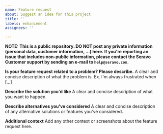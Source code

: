 ```yaml
---
name: Feature request
about: Suggest an idea for this project
title: ''
labels: enhancement
assignees: ''

---
```


**NOTE: This is a public repository. DO NOT post any private information
(personal data, customer information, ...) here. If you're reporting an issue
that includes non-public information, please contact the Seravo Customer
support by sending an e-mail to `help@seravo.com`.**

**Is your feature request related to a problem? Please describe.**
A clear and concise description of what the problem is. Ex. I'm always frustrated when [...]

**Describe the solution you'd like**
A clear and concise description of what you want to happen.

**Describe alternatives you've considered**
A clear and concise description of any alternative solutions or features you've considered.

**Additional context**
Add any other context or screenshots about the feature request here.
